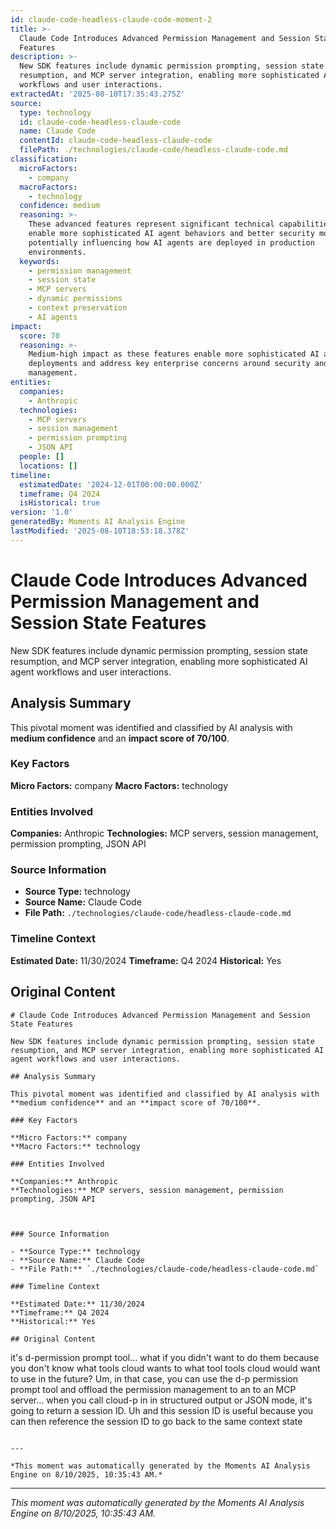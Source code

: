 ```yaml
---
id: claude-code-headless-claude-code-moment-2
title: >-
  Claude Code Introduces Advanced Permission Management and Session State
  Features
description: >-
  New SDK features include dynamic permission prompting, session state
  resumption, and MCP server integration, enabling more sophisticated AI agent
  workflows and user interactions.
extractedAt: '2025-08-10T17:35:43.275Z'
source:
  type: technology
  id: claude-code-headless-claude-code
  name: Claude Code
  contentId: claude-code-headless-claude-code
  filePath: ./technologies/claude-code/headless-claude-code.md
classification:
  microFactors:
    - company
  macroFactors:
    - technology
  confidence: medium
  reasoning: >-
    These advanced features represent significant technical capabilities that
    enable more sophisticated AI agent behaviors and better security models,
    potentially influencing how AI agents are deployed in production
    environments.
  keywords:
    - permission management
    - session state
    - MCP servers
    - dynamic permissions
    - context preservation
    - AI agents
impact:
  score: 70
  reasoning: >-
    Medium-high impact as these features enable more sophisticated AI agent
    deployments and address key enterprise concerns around security and state
    management.
entities:
  companies:
    - Anthropic
  technologies:
    - MCP servers
    - session management
    - permission prompting
    - JSON API
  people: []
  locations: []
timeline:
  estimatedDate: '2024-12-01T00:00:00.000Z'
  timeframe: Q4 2024
  isHistorical: true
version: '1.0'
generatedBy: Moments AI Analysis Engine
lastModified: '2025-08-10T18:53:18.378Z'
---
```

# Claude Code Introduces Advanced Permission Management and Session State Features

New SDK features include dynamic permission prompting, session state resumption, and MCP server integration, enabling more sophisticated AI agent workflows and user interactions.

## Analysis Summary

This pivotal moment was identified and classified by AI analysis with **medium confidence** and an **impact score of 70/100**.

### Key Factors

**Micro Factors:** company
**Macro Factors:** technology

### Entities Involved

**Companies:** Anthropic
**Technologies:** MCP servers, session management, permission prompting, JSON API



### Source Information

- **Source Type:** technology
- **Source Name:** Claude Code
- **File Path:** `./technologies/claude-code/headless-claude-code.md`

### Timeline Context

**Estimated Date:** 11/30/2024
**Timeframe:** Q4 2024
**Historical:** Yes

## Original Content

```
# Claude Code Introduces Advanced Permission Management and Session State Features

New SDK features include dynamic permission prompting, session state resumption, and MCP server integration, enabling more sophisticated AI agent workflows and user interactions.

## Analysis Summary

This pivotal moment was identified and classified by AI analysis with **medium confidence** and an **impact score of 70/100**.

### Key Factors

**Micro Factors:** company
**Macro Factors:** technology

### Entities Involved

**Companies:** Anthropic
**Technologies:** MCP servers, session management, permission prompting, JSON API



### Source Information

- **Source Type:** technology
- **Source Name:** Claude Code
- **File Path:** `./technologies/claude-code/headless-claude-code.md`

### Timeline Context

**Estimated Date:** 11/30/2024
**Timeframe:** Q4 2024
**Historical:** Yes

## Original Content

```
it's d-permission prompt tool... what if you didn't want to do them because you don't know what tools cloud wants to what tool tools cloud would want to use in the future? Um, in that case, you can use the d-p permission prompt tool and offload the permission management to an to an MCP server... when you call cloud-p in in structured output or JSON mode, it's going to return a session ID. Uh and this session ID is useful because you can then reference the session ID to go back to the same context state
```

---

*This moment was automatically generated by the Moments AI Analysis Engine on 8/10/2025, 10:35:43 AM.*

```

---

*This moment was automatically generated by the Moments AI Analysis Engine on 8/10/2025, 10:35:43 AM.*
